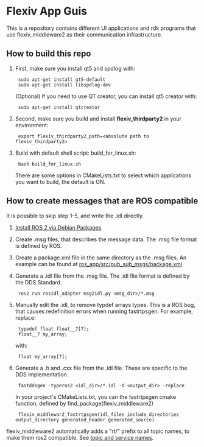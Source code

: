 Flexiv App Guis
===============

This is a repository contains different UI applications and rdk programs that use flexiv_middleware2 as their communication infrastructure. 

How to build this repo
----------------------------------------------

1. First, make sure you install qt5 and spdlog with:

        sudo apt-get install qt5-default
        sudo apt-get install libspdlog-dev
    (Optional) If you need to use QT creator, you can install qt5 creator with:

        sudo apt-get install qtcreator

2. Second, make sure you build and install **flexiv_thirdparty2** in your environment:

        export flexiv_thirdparty2_path=<absolute path to flexiv_thirdparty2>

3. Build with default shell script: build_for_linux.sh:

        bash build_for_linux.sh
    There are some options in CMakeLists.txt to select which applications you want to build, the default is ON.

How to create messages that are ROS compatible
----------------------------------------------

It is possible to skip step 1-5, and write the .idl directly.

1. [Install ROS 2 via Debian Packages](https://docs.ros.org/en/foxy/Installation/Linux-Install-Debians.html)
2. Create .msg files, that describes the message data. The .msg file format is defined by ROS.
3. Create a package.xml file in the same directory as the .msg files. An example can be found at [ros_app/src/pub_sub_msgs/package.xml](ros_app/src/pub_sub_msgs/package.xml)
4. Generate a .idl file from the .msg file. The .idl file format is defined by the DDS Standard.

        ros2 run rosidl_adapter msg2idl.py <msg_dir>/*.msg

5. Manually edit the .idl, to remove typdef arrays types. 
    This is a ROS bug, that causes redefinition errors when running fastrtpsgen.
    For example, replace: 

        typedef float float__7[7];
        float__7 my_array;

    with:

        float my_array[7];

6. Generate a .h and .cxx file from the .idl file. These are specific to the DDS implementation.

        fastddsgen -typeros2 <idl_dir>/*.idl -d <output_dir> -replace

    In your project's CMakeLists.txt, you can the fastrtpsgen cmake function, defined by find_package(flexiv_middleware2)

        flexiv_middlewar2_fastrtpsgen(idl_files include_directories output_directory generated_header generated_source)

flexiv_middleware2 automatically adds a "rt/" prefix to all topic names, to make them ros2 compatible.
See [topic and service names](https://design.ros2.org/articles/topic_and_service_names.html).
